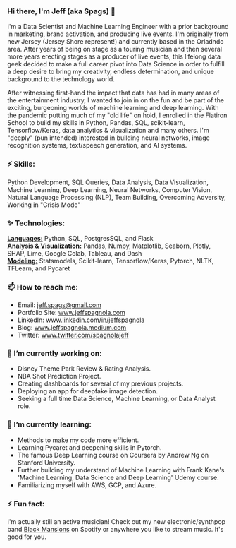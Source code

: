 ### Hi there, I'm Jeff (aka Spags) 👋
I'm a Data Scientist and Machine Learning Engineer with a prior background in marketing, brand activation, and producing live events.  I'm originally from new Jersey (Jersey Shore represent!) and currently based in the Orladndo area.  After years of being on stage as a touring musician and then several more years erecting stages as a producer of live events, this lifelong data geek decided to make a full career pivot into Data Science in order to fulfill a deep desire to bring my creativity, endless determination, and unique background to the technology world.

After witnessing first-hand the impact that data has had in many areas of the entertainment industry, I wanted to join in on the fun and be part of the exciting, burgeoning worlds of machine learning and deep learning. With the pandemic putting much of my "old life" on hold, I enrolled in the Flatiron School to build my skills in Python, Pandas, SQL, scikit-learn, Tensorflow/Keras, data analytics & visualization and many others. I'm "deeply" (pun intended) interested in building neural networks, image recognition systems, text/speech generation, and AI systems.   

### ⚡ Skills:
Python Development, SQL Queries, Data Analysis, Data Visualization, Machine Learning, Deep Learning, Neural Networks, Computer Vision, Natural Language Processing (NLP), Team Building, Overcoming Adversity, Working in "Crisis Mode"

### ✨ Technologies: 
<b><u>Languages:</u></b> Python, SQL, PostgresSQL, and Flask<br>
<b><u>Analysis & Visualization:</u></b> Pandas, Numpy, Matplotlib, Seaborn, Plotly, SHAP, Lime, Google Colab, Tableau, and Dash<br>
<b><u>Modeling:</u></b> Statsmodels, Scikit-learn, Tensorflow/Keras, Pytorch, NLTK, TFLearn, and Pycaret

### 📫  How to reach me:
- Email: jeff.spags@gmail.com
- Portfolio Site: www.jeffspagnola.com
- LinkedIn: www.linkedin.com/in/jeffspagnola
- Blog: www.jeffspagnola.medium.com
- Twitter: www.twitter.com/spagnolajeff

### 🔭  I’m currently working on: 
- Disney Theme Park Review & Rating Analysis.
- NBA Shot Prediction Project.
- Creating dashboards for several of my previous projects.
- Deploying an app for deepfake image detection.
- Seeking a full time Data Science, Machine Learning, or Data Analyst role.  

### 🌱 I’m currently learning:
- Methods to make my code more efficient.
- Learning Pycaret and deepening skills in Pytorch.
- The famous Deep Learning course on Coursera by Andrew Ng on Stanford University.
- Further building my understand of Machine Learning with Frank Kane's 'Machine Learning, Data Science and Deep Learning' Udemy course.
- Familiarizing myself with AWS, GCP, and Azure.

### ⚡ Fun fact:
I'm actually still an active musician!  Check out my new electronic/synthpop band <a href="https://open.spotify.com/artist/4FWBBIMazTsF2kdnlW59dQ?si=WgZRSzB4SGe0AASxMXU8Cg">Black Mansions</a> on Spotify or anywhere you like to stream music.  It's good for you.


<!--
**spags093/spags093** is a ✨ _special_ ✨ repository because its `README.md` (this file) appears on your GitHub profile.

Here are some ideas to get you started:

- 🔭 I’m currently working on ...
- 🌱 I’m currently learning ...
- 👯 I’m looking to collaborate on ...
- 🤔 I’m looking for help with ...
- 💬 Ask me about ...
- 📫 How to reach me: ...
- 😄 Pronouns: ...
- ⚡ Fun fact: ...
-->
